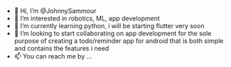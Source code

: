 - 👋 Hi, I’m @JohnnySammour
- 👀 I’m interested in robotics, ML, app development
- 🌱 I’m currently learning python, i will be starting flutter very soon
- 💞️ I’m looking to start collaborating on app development for the sole purpose of creating a todo/reminder app for android that is both simple and contains the features i need
- 📫 You can reach me by ...

<!---
JohnnySammour/JohnnySammour is a ✨ special ✨ repository because its `README.md` (this file) appears on your GitHub profile.
You can click the Preview link to take a look at your changes.
--->
